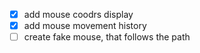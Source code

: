 
- [x] add mouse coodrs display
- [x] add mouse movement history
- [ ] create fake mouse, that follows the path
